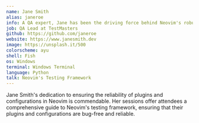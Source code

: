 ```yaml
---
name: Jane Smith
alias: janeroe
info: A QA expert, Jane has been the driving force behind Neovim's robust testing framework.
job: QA Lead at TestMasters
github: https://github.com/janeroe
website: https://www.janesmith.dev
image: https://unsplash.it/500
colorscheme: ayu
shell: Fish
os: Windows
terminal: Windows Terminal
language: Python
talk: Neovim's Testing Framework
---
```


Jane Smith's dedication to ensuring the reliability of plugins and configurations in Neovim is commendable. Her sessions offer attendees a comprehensive guide to Neovim's testing framework, ensuring that their plugins and configurations are bug-free and reliable.
